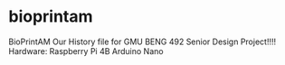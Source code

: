 # bioprintam
BioPrintAM
Our History file for GMU BENG 492 Senior Design Project!!!! 
Hardware: 
Raspberry Pi 4B
Arduino Nano

